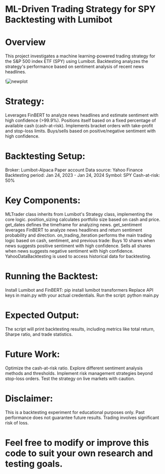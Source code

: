 # ML-Driven Trading Strategy for SPY Backtesting with Lumibot

 # Overview

This project investigates a machine learning-powered trading strategy for the S&P 500 index ETF (SPY) using Lumibot. Backtesting analyzes the strategy's performance based on sentiment analysis of recent news headlines.

!![newplot](https://github.com/Tejas-358/AI-Trading-Bot/assets/92875852/6fa5c9ad-71b8-4080-8a0b-0cd75ee55781)


# Strategy:

Leverages FinBERT to analyze news headlines and estimate sentiment with high confidence (>99.9%).
Positions itself based on a fixed percentage of available cash (cash-at-risk).
Implements bracket orders with take-profit and stop-loss limits.
Buys/sells based on positive/negative sentiment with high confidence.
# Backtesting Setup:

Broker: Lumibot-Alpaca Paper account
Data source: Yahoo Finance
Backtesting period: Jan 24, 2023 - Jan 24, 2024
Symbol: SPY
Cash-at-risk: 50%
# Key Components:

MLTrader class inherits from Lumibot's Strategy class, implementing the core logic.
position_sizing calculates portfolio size based on cash and price.
get_dates defines the timeframe for analyzing news.
get_sentiment leverages FinBERT to analyze news headlines and return sentiment probability and direction.
on_trading_iteration performs the main trading logic based on cash, sentiment, and previous trade:
Buys 10 shares when news suggests positive sentiment with high confidence.
Sells all shares when news suggests negative sentiment with high confidence.
YahooDataBacktesting is used to access historical data for backtesting.
# Running the Backtest:

Install Lumibot and FinBERT:
pip install lumibot transformers
Replace API keys in main.py with your actual credentials.
Run the script:
python main.py
# Expected Output:

The script will print backtesting results, including metrics like total return, Sharpe ratio, and trade statistics.

# Future Work:

Optimize the cash-at-risk ratio.
Explore different sentiment analysis methods and thresholds.
Implement risk management strategies beyond stop-loss orders.
Test the strategy on live markets with caution.
# Disclaimer:

This is a backtesting experiment for educational purposes only. Past performance does not guarantee future results. Trading involves significant risk of loss.

# Feel free to modify or improve this code to suit your own research and testing goals.
